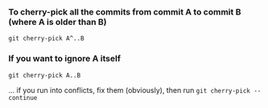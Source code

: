 ### To cherry-pick all the commits from commit A to commit B (where A is older than B)
`git cherry-pick A^..B`

### If you want to ignore A itself
`git cherry-pick A..B`

... if you run into conflicts, fix them (obviously), then run `git cherry-pick --continue`
